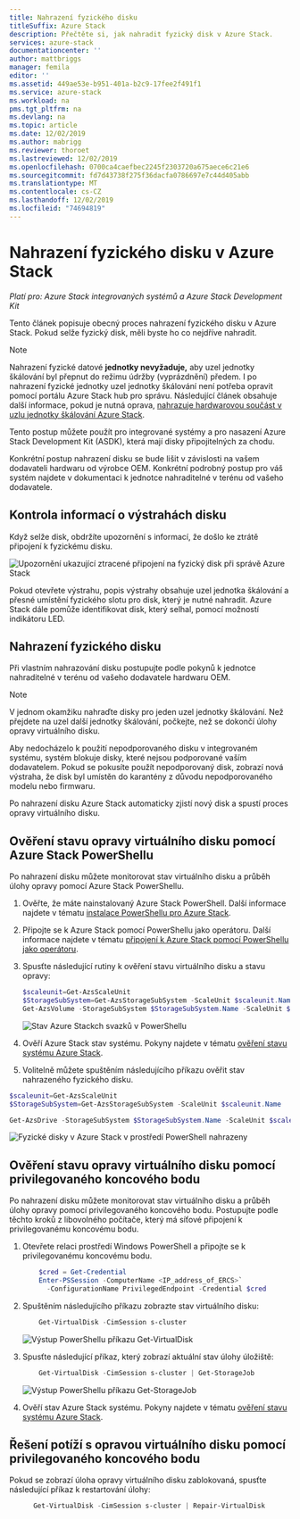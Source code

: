 ```yaml
---
title: Nahrazení fyzického disku
titleSuffix: Azure Stack
description: Přečtěte si, jak nahradit fyzický disk v Azure Stack.
services: azure-stack
documentationcenter: ''
author: mattbriggs
manager: femila
editor: ''
ms.assetid: 449ae53e-b951-401a-b2c9-17fee2f491f1
ms.service: azure-stack
ms.workload: na
pms.tgt_pltfrm: na
ms.devlang: na
ms.topic: article
ms.date: 12/02/2019
ms.author: mabrigg
ms.reviewer: thoroet
ms.lastreviewed: 12/02/2019
ms.openlocfilehash: 0700ca4caefbec2245f2303720a675aece6c21e6
ms.sourcegitcommit: fd7d43738f275f36dacfa0786697e7c44d405abb
ms.translationtype: MT
ms.contentlocale: cs-CZ
ms.lasthandoff: 12/02/2019
ms.locfileid: "74694819"
---
```

# <a name="replace-a-physical-disk-in-azure-stack"></a>Nahrazení fyzického disku v Azure Stack

*Platí pro: Azure Stack integrovaných systémů a Azure Stack Development Kit*

Tento článek popisuje obecný proces nahrazení fyzického disku v Azure Stack. Pokud selže fyzický disk, měli byste ho co nejdříve nahradit.

> [!Note]  
> Nahrazení fyzické datové **jednotky nevyžaduje,** aby uzel jednotky škálování byl přepnut do režimu údržby (vyprázdnění) předem. I po nahrazení fyzické jednotky uzel jednotky škálování není potřeba opravit pomocí portálu Azure Stack hub pro správu. Následující článek obsahuje další informace, pokud je nutná oprava, [nahrazuje hardwarovou součást v uzlu jednotky škálování Azure Stack](azure-stack-replace-component.md).

Tento postup můžete použít pro integrované systémy a pro nasazení Azure Stack Development Kit (ASDK), která mají disky připojitelných za chodu.

Konkrétní postup nahrazení disku se bude lišit v závislosti na vašem dodavateli hardwaru od výrobce OEM. Konkrétní podrobný postup pro váš systém najdete v dokumentaci k jednotce nahraditelné v terénu od vašeho dodavatele.

## <a name="review-disk-alert-information"></a>Kontrola informací o výstrahách disku
Když selže disk, obdržíte upozornění s informací, že došlo ke ztrátě připojení k fyzickému disku.

![Upozornění ukazující ztracené připojení na fyzický disk při správě Azure Stack](media/azure-stack-replace-disk/DiskAlert.png)

Pokud otevřete výstrahu, popis výstrahy obsahuje uzel jednotka škálování a přesné umístění fyzického slotu pro disk, který je nutné nahradit. Azure Stack dále pomůže identifikovat disk, který selhal, pomocí možností indikátoru LED.

## <a name="replace-the-physical-disk"></a>Nahrazení fyzického disku

Při vlastním nahrazování disku postupujte podle pokynů k jednotce nahraditelné v terénu od vašeho dodavatele hardwaru OEM.

> [!note]
> V jednom okamžiku nahraďte disky pro jeden uzel jednotky škálování. Než přejdete na uzel další jednotky škálování, počkejte, než se dokončí úlohy opravy virtuálního disku.

Aby nedocházelo k použití nepodporovaného disku v integrovaném systému, systém blokuje disky, které nejsou podporované vaším dodavatelem. Pokud se pokusíte použít nepodporovaný disk, zobrazí nová výstraha, že disk byl umístěn do karantény z důvodu nepodporovaného modelu nebo firmwaru.

Po nahrazení disku Azure Stack automaticky zjistí nový disk a spustí proces opravy virtuálního disku.

## <a name="check-the-status-of-virtual-disk-repair-using-azure-stack-powershell"></a>Ověření stavu opravy virtuálního disku pomocí Azure Stack PowerShellu

Po nahrazení disku můžete monitorovat stav virtuálního disku a průběh úlohy opravy pomocí Azure Stack PowerShellu.

1. Ověřte, že máte nainstalovaný Azure Stack PowerShell. Další informace najdete v tématu [instalace PowerShellu pro Azure Stack](azure-stack-powershell-install.md).
2. Připojte se k Azure Stack pomocí PowerShellu jako operátoru. Další informace najdete v tématu [připojení k Azure Stack pomocí PowerShellu jako operátoru](azure-stack-powershell-configure-admin.md).
3. Spusťte následující rutiny k ověření stavu virtuálního disku a stavu opravy:

    ```powershell  
    $scaleunit=Get-AzsScaleUnit
    $StorageSubSystem=Get-AzsStorageSubSystem -ScaleUnit $scaleunit.Name
    Get-AzsVolume -StorageSubSystem $StorageSubSystem.Name -ScaleUnit $scaleunit.name | Select-Object VolumeLabel, OperationalStatus, RepairStatus
    ```

    ![Stav Azure Stackch svazků v PowerShellu](media/azure-stack-replace-disk/get-azure-stack-volumes-health.png)

4. Ověří Azure Stack stav systému. Pokyny najdete v tématu [ověření stavu systému Azure Stack](azure-stack-diagnostic-test.md).
5. Volitelně můžete spuštěním následujícího příkazu ověřit stav nahrazeného fyzického disku.

```powershell  
$scaleunit=Get-AzsScaleUnit
$StorageSubSystem=Get-AzsStorageSubSystem -ScaleUnit $scaleunit.Name

Get-AzsDrive -StorageSubSystem $StorageSubSystem.Name -ScaleUnit $scaleunit.name | Sort-Object StorageNode,MediaType,PhysicalLocation | Format-Table Storagenode, Healthstatus, PhysicalLocation, Model, MediaType,  CapacityGB, CanPool, CannotPoolReason
```

![Fyzické disky v Azure Stack v prostředí PowerShell nahrazeny](media/azure-stack-replace-disk/check-replaced-physical-disks-azure-stack.png)

## <a name="check-the-status-of-virtual-disk-repair-using-the-privileged-endpoint"></a>Ověření stavu opravy virtuálního disku pomocí privilegovaného koncového bodu

Po nahrazení disku můžete monitorovat stav virtuálního disku a průběh úlohy opravy pomocí privilegovaného koncového bodu. Postupujte podle těchto kroků z libovolného počítače, který má síťové připojení k privilegovanému koncovému bodu.

1. Otevřete relaci prostředí Windows PowerShell a připojte se k privilegovanému koncovému bodu.
    ```powershell
        $cred = Get-Credential
        Enter-PSSession -ComputerName <IP_address_of_ERCS>`
          -ConfigurationName PrivilegedEndpoint -Credential $cred
    ```
  
2. Spuštěním následujícího příkazu zobrazte stav virtuálního disku:
    ```powershell
        Get-VirtualDisk -CimSession s-cluster
    ```

   ![Výstup PowerShellu příkazu Get-VirtualDisk](media/azure-stack-replace-disk/GetVirtualDiskOutput.png)

3. Spusťte následující příkaz, který zobrazí aktuální stav úlohy úložiště:
    ```powershell
        Get-VirtualDisk -CimSession s-cluster | Get-StorageJob
    ```
      ![Výstup PowerShellu příkazu Get-StorageJob](media/azure-stack-replace-disk/GetStorageJobOutput.png)

4. Ověří stav Azure Stack systému. Pokyny najdete v tématu [ověření stavu systému Azure Stack](azure-stack-diagnostic-test.md).

## <a name="troubleshoot-virtual-disk-repair-using-the-privileged-endpoint"></a>Řešení potíží s opravou virtuálního disku pomocí privilegovaného koncového bodu

Pokud se zobrazí úloha opravy virtuálního disku zablokovaná, spusťte následující příkaz k restartování úlohy:
  ```powershell
        Get-VirtualDisk -CimSession s-cluster | Repair-VirtualDisk
  ```
